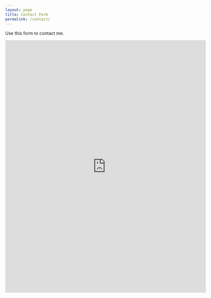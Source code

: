 ```yaml
---
layout: page
title: Contact Form 
permalink: /contact/
---
```

Use this form to contact me.

<iframe src="https://docs.google.com/forms/d/e/1FAIpQLSd5npZWY4SFETdta8XBLicY2YZPfsVKedxwfJ4A_dTLslrajw/viewform?embedded=true" width="640" height="808" frameborder="0" marginheight="0" marginwidth="0">Loading…</iframe>